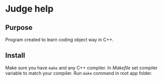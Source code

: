 # Judge help
## Purpose
Program created to learn coding object way in C++.

## Install
Make sure you have `make` and any C++ compiler. In _Makefile_ set compiler variable to match your compiler. Run `make` command in root app folder.
